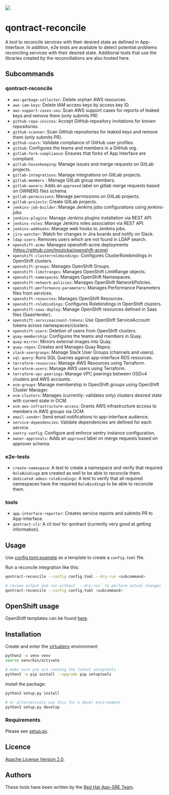 ![](https://img.shields.io/github/license/app-sre/qontract-reconcile.svg?style=flat)

# qontract-reconcile

A tool to reconcile services with their desired state as defined in App-Interface.
In addition, e2e tests are available to detect potential problems reconciling services with their desired state.
Additional tools that use the libraries created by the reconciliations are also hosted here.

## Subcommands

### qontract-reconcile

- `aws-garbage-collector`: Delete orphan AWS resources.
- `aws-iam-keys`: Delete IAM access keys by access key ID.
- `aws-support-cases-sos`: Scan AWS support cases for reports of leaked keys and remove them (only submits PR)
- `github-repo-invites`: Accept GitHub repository invitations for known repositories.
- `github-scanner`: Scan GitHub repositories for leaked keys and remove them (only submits PR).
- `github-users`: Validate compliance of GitHub user profiles.
- `github`: Configures the teams and members in a GitHub org.
- `gitlab-fork-compliance`: Ensures that forks of App Interface are compliant.
- `gitlab-housekeeping`: Manage issues and merge requests on GitLab projects.
- `gitlab-integrations`: Manage integrations on GitLab projects.
- `gitlab-members` : Manage GitLab group members.
- `gitlab-owners`: Adds an `approved` label on gitlab merge requests based on OWNERS files schema.
- `gitlab-permissions`: Manage permissions on GitLab projects.
- `gitlab-projects`: Create GitLab projects.
- `jenkins-job-builder`: Manage Jenkins jobs configurations using jenkins-jobs
- `jenkins-plugins`: Manage Jenkins plugins installation via REST API.
- `jenkins-roles`: Manage Jenkins roles association via REST API.
- `jenkins-webhooks`: Manage web hooks to Jenkins jobs.
- `jira-watcher`: Watch for changes in Jira boards and notify on Slack.
- `ldap-users`: Removes users which are not found in LDAP search.
- `openshift-acme`: Manages openshift-acme deployments (https://github.com/tnozicka/openshift-acme)
- `openshift-clusterrolebindings`: Configures ClusterRolebindings in OpenShift clusters.
- `openshift-groups`: Manages OpenShift Groups.
- `openshift-limitranges`: Manages OpenShift LimitRange objects.
- `openshift-namespaces`: Manages OpenShift Namespaces.
- `openshift-network-policies`: Manages OpenShift NetworkPolicies.
- `openshift-performance-parameters`: Manages Performance Parameters files from services.
- `openshift-resources`: Manages OpenShift Resources.
- `openshift-rolebindings`: Configures Rolebindings in OpenShift clusters.
- `openshift-saas-deploy`: Manage OpenShift resources defined in Saas files (SaasHerder).
- `openshift-serviceaccount-tokens`: Use OpenShift ServiceAccount tokens across namespaces/clusters.
- `openshift-users`: Deletion of users from OpenShift clusters.
- `quay-membership`: Configures the teams and members in Quay.
- `quay-mirror`: Mirrors external images into Quay.
- `quay-repos`: Creates and Manages Quay Repos.
- `slack-usergroups`: Manage Slack User Groups (channels and users).
- `sql-query`: Runs SQL Queries against app-interface RDS resources.
- `terraform-resources`: Manage AWS Resources using Terraform.
- `terraform-users`: Manage AWS users using Terraform.
- `terraform-vpc-peerings`: Manage VPC peerings between OSDv4 clusters and AWS accounts.
- `ocm-groups`: Manage membership in OpenShift groups using OpenShift Cluster Manager.
- `ocm-clusters`: Manages (currently: validates only) clusters desired state with current state in OCM.
- `ocm-aws-infrastructure-access`: Grants AWS infrastructure access to members in AWS groups via OCM.
- `email-sender`: Send email notifications to app-interface audience.
- `service-dependencies`: Validate dependencies are defined for each service.
- `sentry-config`: Configure and enforce sentry instance configuration.
- `owner-approvals`: Adds an `approved` label on merge requests based on approver schema.

### e2e-tests

- `create-namespace`: A test to create a namespace and verify that required `RoleBinding`s are created as well to be able to reconcile them.
- `dedicated-admin-rolebindings`: A test to verify that all required namespaces have the required `RoleBinding`s to be able to reconcile them.

### tools

- `app-interface-reporter`: Creates service reports and submits PR to App-Interface.
- `qontract-cli`: A cli tool for qontract (currently very good at getting information).

## Usage

Use [config.toml.example](config.toml.example) as a template to create a `config.toml` file.

Run a reconcile integration like this:

```sh
qontract-reconcile --config config.toml --dry-run <subcommand>

# review output and run without `--dry-run` to perform actual changes
qontract-reconcile --config config.toml <subcommand>
```

## OpenShift usage

OpenShift templates can be found [here](/openshift/qontract-reconcile.yaml).

## Installation

Create and enter the [virtualenv](https://virtualenv.pypa.io/en/latest/) environment:

```sh
python3 -m venv venv
source venv/bin/activate

# make sure you are running the latest setuptools
python3 -m pip install --upgrade pip setuptools
```

Install the package:

```sh
python3 setup.py install

# or alternatively use this for a devel environment
python3 setup.py develop
```

### Requirements

Please see [setup.py](setup.py).

## Licence

[Apache License Version 2.0](LICENSE).

## Authors

These tools have been written by the [Red Hat App-SRE Team](sd-app-sre@redhat.com).
